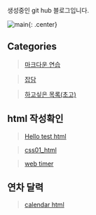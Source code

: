 생성중인 git hub 블로그입니다. 


![main](/Image/library.png){: .center}


## Categories

> [마크다운 연습](Practice/MDPratice.md)

> [잡담](Board/board_reademe.md)

> [하고싶은 목록(초고)](Board/DoAnything.md)

## html 작성확인
> [Hello test html](Practice/hello.html)

> [css01_html](Practice/css01.html)

> [web timer](Practice/timer.html)

## 연차 달력
> [calendar html](calendar/main2.html)

